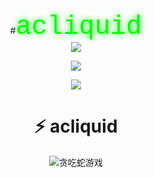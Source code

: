 <div align="center">

#<span style="color:#00ff00;text-shadow: 0 0 10px #00ff00; font-family: 'Courier New', monospace;font-size: 3em;">acliquid</span>  
<img src="https://komarev.com/ghpvc/?username=xiaohuaye1&color=brightgreen&style=flat-square"/>
<br/>
<p>
<img src="https://github-readme-stats.vercel.app/api?username=xiaohuaye1&theme=radical&show_icons=true&hide_border=true" />
</p>
<p>
  <img src="https://skillicons.dev/icons?i=js,html,css,react,python,git,vscode"/>
</p>

</div>
<div align="center">

# ⚡ acliquid

![贪吃蛇游戏](https://raw.githubusercontent.com/xiaohuaye1/xiaohuaye1/main/snake.svg)

</div>
